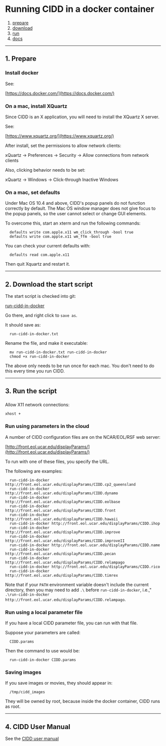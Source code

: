 # Running CIDD in a docker container

1. [prepare](#prepare)
2. [download](#download)
3. [run](#run)
4. [docs](#docs)
--------------

<a name="prepare"/>

## 1. Prepare

### Install docker

See:

[https://docs.docker.com/](https://docs.docker.com/)

### On a mac, install XQuartz

Since CIDD is an X application, you will need to install the XQuartz X server.

See:

[https://www.xquartz.org/](https://www.xquartz.org/)

After install, set the permissions to allow network clients:
 
  xQuartz -> Preferences -> Security -> Allow connections from network clients
  
Also, clicking behavior needs to be set:

  xQuartz -> Windows -> Click-through Inactive Windows

### On a mac, set defaults

Under Mac OS 10.4 and above, CIDD's popup panels do not function correctly by default. The Mac OS window manager does not give focus to the popup panels, so the user cannot select or change GUI elements.

To overcome this, start an xterm and run the following commands:

```
  defaults write com.apple.x11 wm_click_through -bool true
  defaults write com.apple.x11 wm_ffm -bool true
```

You can check your current defaults with:

```
  defaults read com.apple.x11
```

Then quit Xquartz and restart it.

--------------

<a name="download"/>

## 2. Download the start script

The start script is checked into git:

[run-cidd-in-docker](https://raw.githubusercontent.com/NCAR/lrose-displays/master/cidd/scripts/run-cidd-in-docker)

Go there, and right click to ```save as```.

It should save as:

```
  run-cidd-in-docker.txt
```

Rename the file, and make it executable:

```
  mv run-cidd-in-docker.txt run-cidd-in-docker
  chmod +x run-cidd-in-docker
```
The above only needs to be run once for each mac. You don't need to do this every time you run CIDD.

--------------

<a name="run"/>

## 3. Run the script

###

Allow X11 network connections:

```
xhost +
```

### Run using parameters in the cloud

A number of CIDD configuration files are on the NCAR/EOL/RSF web server:

[http://front.eol.ucar.edu/displayParams/](http://front.eol.ucar.edu/displayParams/)

To run with one of these files, you specify the URL.

The following are examples:

```
  run-cidd-in-docker http://front.eol.ucar.edu/displayParams/CIDD.cp2_queensland
  run-cidd-in-docker http://front.eol.ucar.edu/displayParams/CIDD.dynamo
  run-cidd-in-docker http://front.eol.ucar.edu/displayParams/CIDD.eolbase
  run-cidd-in-docker http://front.eol.ucar.edu/displayParams/CIDD.front
  run-cidd-in-docker http://front.eol.ucar.edu/displayParams/CIDD.hawaii
  run-cidd-in-docker http://front.eol.ucar.edu/displayParams/CIDD.ihop
  run-cidd-in-docker http://front.eol.ucar.edu/displayParams/CIDD.improve
  run-cidd-in-docker http://front.eol.ucar.edu/displayParams/CIDD.improveII
  run-cidd-in-docker http://front.eol.ucar.edu/displayParams/CIDD.name
  run-cidd-in-docker http://front.eol.ucar.edu/displayParams/CIDD.pecan
  run-cidd-in-docker http://front.eol.ucar.edu/displayParams/CIDD.relampago
  run-cidd-in-docker http://front.eol.ucar.edu/displayParams/CIDD.rico
  run-cidd-in-docker http://front.eol.ucar.edu/displayParams/CIDD.timrex
```
Note that if your `PATH` environment variable doesn't include the current directory, then you may need to add `.\` before `run-cidd-in-docker`, i.e.," `.\run-cidd-in-docker http://front.eol.ucar.edu/displayParams/CIDD.relampago`.

### Run using a local parameter file

If you have a local CIDD parameter file, you can run with that file.

Suppose your parameters are called:

```
  CIDD.params
```

Then the command to use would be:

```
  run-cidd-in-docker CIDD.params
```

### Saving images

If you save images or movies, they should appear in:

```
  /tmp/cidd_images
```

They will be owned by root, because inside the docker container, CIDD runs as root.

<a name="docs"/>

--------------

## 4. CIDD User Manual

See the [CIDD user manual](https://ncar.github.io/lrose-docs/cidd/user_manual/CIDD_manual.html)


